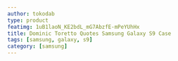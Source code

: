 ```yaml
---
author: tokodab
type: product
featimg: 1uB1laoN_KE2bdL_mG7AbzfE-mPeYUhHx
title: Dominic Toretto Quotes Samsung Galaxy S9 Case
tags: [samsung, galaxy, s9]
category: [samsung]
---
```

